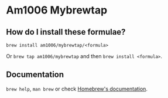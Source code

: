 # Am1006 Mybrewtap

## How do I install these formulae?

`brew install am1006/mybrewtap/<formula>`

Or `brew tap am1006/mybrewtap` and then `brew install <formula>`.

## Documentation

`brew help`, `man brew` or check [Homebrew's documentation](https://docs.brew.sh).

